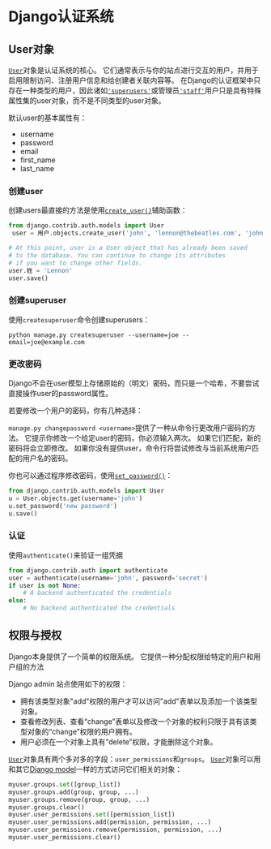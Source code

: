 # Django认证系统

## User对象

[`User`](http://usyiyi.cn/documents/Django_111/ref/contrib/auth.html#django.contrib.auth.models.User)对象是认证系统的核心。 它们通常表示与你的站点进行交互的用户，并用于启用限制访问、注册用户信息和给创建者关联内容等。 在Django的认证框架中只存在一种类型的用户，因此诸如[`'superusers'`](http://usyiyi.cn/documents/Django_111/ref/contrib/auth.html#django.contrib.auth.models.User.is_superuser)或管理员[`'staff'`](http://usyiyi.cn/documents/Django_111/ref/contrib/auth.html#django.contrib.auth.models.User.is_staff)用户只是具有特殊属性集的user对象，而不是不同类型的user对象。

默认user的基本属性有：

- username
- password
- email
- first_name
- last_name

### 创建user

创建users最直接的方法是使用[`create_user()`](http://usyiyi.cn/documents/Django_111/ref/contrib/auth.html#django.contrib.auth.models.UserManager.create_user)辅助函数：

```python
from django.contrib.auth.models import User
 user = 用户.objects.create_user('john', 'lennon@thebeatles.com', 'johnpassword')

# At this point, user is a User object that has already been saved
# to the database. You can continue to change its attributes
# if you want to change other fields.
user.姓 = 'Lennon'
user.save()
```

### 创建superuser

使用`createsuperuser`命令创建superusers：

```shell
python manage.py createsuperuser --username=joe --email=joe@example.com
```

### 更改密码

Django不会在user模型上存储原始的（明文）密码，而只是一个哈希，不要尝试直接操作user的password属性。

若要修改一个用户的密码，你有几种选择：

`manage.py changepassword <username>`提供了一种从命令行更改用户密码的方法。 它提示你修改一个给定user的密码，你必须输入两次。 如果它们匹配，新的密码将会立即修改。 如果你没有提供user，命令行将尝试修改与当前系统用户匹配的用户名的密码。

你也可以通过程序修改密码，使用[`set_password()`](http://usyiyi.cn/documents/Django_111/ref/contrib/auth.html#django.contrib.auth.models.User.set_password)：

```python
from django.contrib.auth.models import User
u = User.objects.get(username='john')
u.set_password('new password')
u.save()
```

### 认证

使用`authenticate()`来验证一组凭据

```python
from django.contrib.auth import authenticate
user = authenticate(username='john', password='secret')
if user is not None:
    # A backend authenticated the credentials
else:
    # No backend authenticated the credentials
```

## 权限与授权

Django本身提供了一个简单的权限系统。 它提供一种分配权限给特定的用户和用户组的方法

Django admin 站点使用如下的权限：

- 拥有该类型对象"add"权限的用户才可以访问"add"表单以及添加一个该类型对象。
- 查看修改列表、查看“change”表单以及修改一个对象的权利只限于具有该类型对象的“change”权限的用户拥有。
- 用户必须在一个对象上具有“delete”权限，才能删除这个对象。

[`User`](http://usyiyi.cn/documents/Django_111/ref/contrib/auth.html#django.contrib.auth.models.User)对象具有两个多对多的字段：`user_permissions`和`groups`。 [`User`](http://usyiyi.cn/documents/Django_111/ref/contrib/auth.html#django.contrib.auth.models.User)对象可以用和其它[Django model](http://usyiyi.cn/documents/Django_111/topics/db/models.html)一样的方式访问它们相关的对象：

```python
myuser.groups.set([group_list])
myuser.groups.add(group, group, ...)
myuser.groups.remove(group, group, ...)
myuser.groups.clear()
myuser.user_permissions.set([permission_list])
myuser.user_permissions.add(permission, permission, ...)
myuser.user_permissions.remove(permission, permission, ...)
myuser.user_permissions.clear()
```

